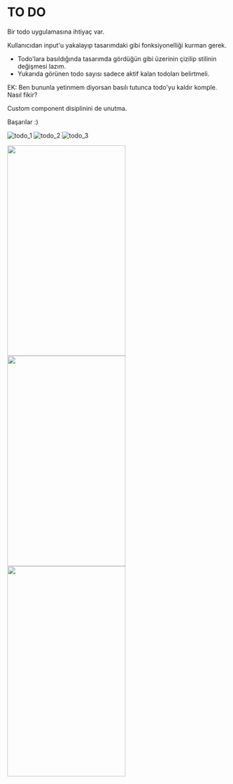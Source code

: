 # TO DO

Bir todo uygulamasına ihtiyaç var.

Kullanıcıdan input'u yakalayıp tasarımdaki gibi fonksiyonelliği kurman gerek.

- Todo'lara basıldığında tasarımda gördüğün gibi üzerinin çizilip stilinin değişmesi lazım.
- Yukarıda görünen todo sayısı sadece aktif kalan todoları belirtmeli.

EK: Ben bununla yetinmem diyorsan basılı tutunca todo'yu kaldır komple. Nasıl fikir?

Custom component disiplinini de unutma.

Başarılar :)


![todo_1](https://raw.githubusercontent.com/Kodluyoruz/taskforce/main/react-native/odev_2/figures/todo_1.png) 
![todo_2](https://raw.githubusercontent.com/Kodluyoruz/taskforce/main/react-native/odev_2/figures/todo_2.png) 
![todo_3](https://raw.githubusercontent.com/Kodluyoruz/taskforce/main/react-native/odev_2/figures/todo_3.png)

<p float="left">
  <img src="https://raw.githubusercontent.com/Kodluyoruz/taskforce/main/react-native/odev_2/figures/todo_1.png" width=270 height=480/>
  <img src="https://raw.githubusercontent.com/Kodluyoruz/taskforce/main/react-native/odev_2/figures/todo_2.png" width=270 height=480 /> 
  <img src="https://raw.githubusercontent.com/Kodluyoruz/taskforce/main/react-native/odev_2/figures/todo_3.png" width=270 height=480 />
</p>

